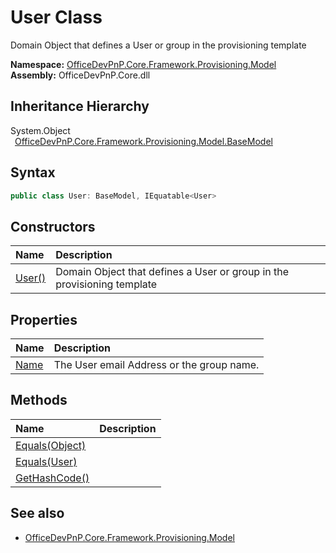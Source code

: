 # User Class
 Domain Object that defines a User or group in the provisioning template   

**Namespace:** [OfficeDevPnP.Core.Framework.Provisioning.Model](OfficeDevPnP.Core.Framework.Provisioning.Model.md)  
**Assembly:** OfficeDevPnP.Core.dll  
## Inheritance Hierarchy
System.Object  
&ensp;[OfficeDevPnP.Core.Framework.Provisioning.Model.BaseModel](OfficeDevPnP.Core.Framework.Provisioning.Model.BaseModel.md)  
## Syntax
```C#
public class User: BaseModel, IEquatable<User>
```
## Constructors
|**Name**|**Description**|
|:-----|:-----|
| [User()](OfficeDevPnP.Core.Framework.Provisioning.Model.User.ctor1.md) |  Domain Object that defines a User or group in the provisioning template 
## Properties
|**Name**|**Description**|
|:-----|:-----|
| [Name](OfficeDevPnP.Core.Framework.Provisioning.Model.User.Name.md) | The User email Address or the group name.
## Methods
|**Name**|**Description**|
|:-----|:-----|
| [Equals(Object)](OfficeDevPnP.Core.Framework.Provisioning.Model.User.3520ddbb.md) | 
| [Equals(User)](OfficeDevPnP.Core.Framework.Provisioning.Model.User.30eb9518.md) | 
| [GetHashCode()](OfficeDevPnP.Core.Framework.Provisioning.Model.User.1c6872bd.md) | 
## See also
- [OfficeDevPnP.Core.Framework.Provisioning.Model](OfficeDevPnP.Core.Framework.Provisioning.Model.md)
